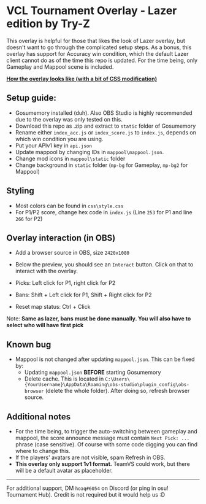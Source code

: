 
# VCL Tournament Overlay - Lazer edition by Try-Z

This overlay is helpful for those that likes the look of Lazer overlay, but doesn't want to go through the complicated setup steps. As a bonus, this overlay has support for Accuracy win condition, which the default Lazer client cannot do as of the time this repo is updated.
For the time being, only Gameplay and Mappool scene is included.

[**How the overlay looks like (with a bit of CSS modification)**](https://www.twitch.tv/videos/1445278730?collection=vyL2iPlp4xYysw&t=00h11m56s)

## Setup guide:
- Gosumemory installed (duh). Also OBS Studio is highly recommended due to the overlay was only tested on this. 
- Download this repo as .zip and extract to `static` folder of Gosumemory
- Rename either `index_acc.js` or `index_score.js` to `index.js`, depends on which win condition you are using.
- Put your APIv1 key in `api.json`
- Update mappool by changing IDs in `mappool\mappool.json`.
- Change mod icons in `mappool\static` folder
- Change background in `static` folder (`mp-bg` for Gameplay, `mp-bg2` for Mappool)

## Styling
- Most colors can be found in `css\style.css`
- For P1/P2 score, change hex code in `index.js` (Line `253` for P1 and line `266` for P2)

## Overlay interaction (in OBS)
- Add a browser source in OBS, size `2420x1080`
- Below the preview, you should see an `Interact` button. Click on that to interact with the overlay.

- Picks: Left click for P1, right click for P2
- Bans: Shift + Left click for P1, Shift + Right click for P2
- Reset map status: Ctrl + Click

Note: **Same as lazer, bans must be done manually. You will also have to select who will have first pick**

## Known bug
- Mappool is not changed after updating `mappool.json`. This can be fixed by:
	- Updating `mappool.json` **BEFORE** starting Gosumemory
	- Delete cache. This is located in `C:\Users\{YourUsername}\AppData\Roaming\obs-studio\plugin_config\obs-browser` (delete the whole folder). After doing so, refresh browser source.

## Additional notes
- For the time being, to trigger the auto-switching between gameplay and mappool, the score announce message must contain `Next Pick: ...` phrase (case sensitive). Of course with some code digging you can find where to change this.
- If the players' avatars are not visible, spam Refresh in OBS.
- **This overlay only support 1v1 format.** TeamVS could work, but there will be a default avatar as placeholder.
___
For additional support, DM `hoaq#6054` on Discord (or ping in osu! Tournament Hub).
Credit is not required but it would help us :D 

